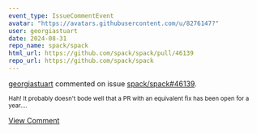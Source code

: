 ```yaml
---
event_type: IssueCommentEvent
avatar: "https://avatars.githubusercontent.com/u/8276147?"
user: georgiastuart
date: 2024-08-31
repo_name: spack/spack
html_url: https://github.com/spack/spack/pull/46139
repo_url: https://github.com/spack/spack
---
```


<a href='https://github.com/georgiastuart' target='_blank'>georgiastuart</a> commented on issue <a href='https://github.com/spack/spack/pull/46139' target='_blank'>spack/spack#46139</a>.

<small>Hah! It probably doesn't bode well that a PR with an equivalent fix has been open for a year....</small>

<a href='https://github.com/spack/spack/pull/46139' target='_blank'>View Comment</a>